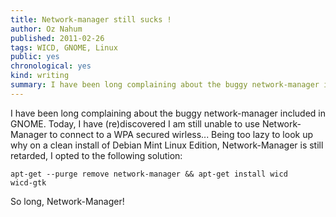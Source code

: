 ```yaml
---
title: Network-manager still sucks !
author: Oz Nahum
published: 2011-02-26
tags: WICD, GNOME, Linux
public: yes
chronological: yes
kind: writing 
summary: I have been long complaining about the buggy network-manager included in GNOME. Today, I have (re)discovered I am still unable to use Network-Manager to connect to a WPA secured wirless
---
```



I have been long complaining about the buggy network-manager included in
GNOME. Today, I have (re)discovered I am still unable to use
Network-Manager to connect to a WPA secured wirless...
Being too lazy to look up why on a clean install of Debian Mint Linux
Edition, Network-Manager is still retarded, I opted to the following
solution:

    apt-get --purge remove network-manager && apt-get install wicd
    wicd-gtk

So long, Network-Manager!

